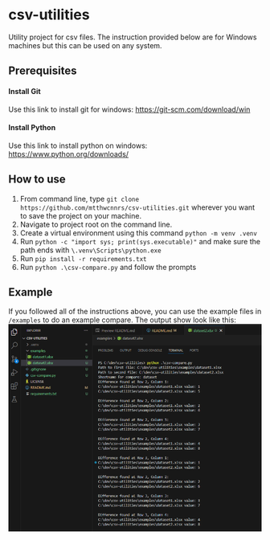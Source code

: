 # csv-utilities

Utility project for csv files. The instruction provided below are for Windows machines but this can be used on any system.

## Prerequisites

#### Install Git

Use this link to install git for windows: https://git-scm.com/download/win

#### Install Python

Use this link to install python on windows: https://www.python.org/downloads/

## How to use

1.  From command line, type `git clone https://github.com/mtthwcnnrs/csv-utilities.git` wherever you want to save the project on your machine.
1.  Navigate to project root on the command line.
1.  Create a virtual environment using this command `python -m venv .venv`
1.  Run `python -c "import sys; print(sys.executable)"` and make sure the path ends with `\.venv\Scripts\python.exe`
1.  Run `pip install -r requirements.txt`
1.  Run `python .\csv-compare.py` and follow the prompts

## Example

If you followed all of the instructions above, you can use the example files in `/examples` to do an example compare. The output show look like this:
![Screenshot not loading](examples/assets/screenshot.png)
